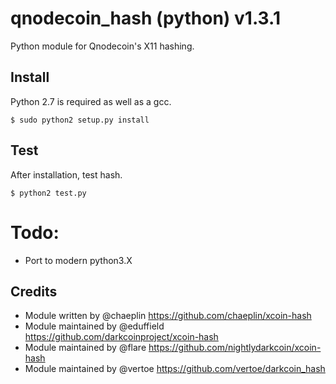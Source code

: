 qnodecoin_hash (python) v1.3.1
===========================

Python module for Qnodecoin's X11 hashing.


Install
-------

Python 2.7 is required as well as a gcc.

    $ sudo python2 setup.py install


Test
-------

After installation, test hash.

    $ python2 test.py


Todo:
====
* Port to modern python3.X



Credits
-------

* Module written by @chaeplin https://github.com/chaeplin/xcoin-hash
* Module maintained by @eduffield https://github.com/darkcoinproject/xcoin-hash
* Module maintained by @flare https://github.com/nightlydarkcoin/xcoin-hash
* Module maintained by @vertoe https://github.com/vertoe/darkcoin_hash
